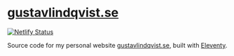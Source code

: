 # [gustavlindqvist.se](https://gustavlindqvist.se)

[![Netlify Status](https://api.netlify.com/api/v1/badges/fa7d9bbb-3148-439a-8d0a-e2422d4d2eca/deploy-status)](https://app.netlify.com/sites/gustavlindqvist/deploys)

Source code for my personal website [gustavlindqvist.se](https://gustavlindqvist.se), built with [Eleventy](https://www.11ty.io).
